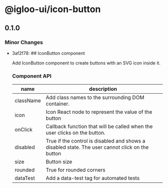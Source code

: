 # @igloo-ui/icon-button

## 0.1.0
### Minor Changes

- 3af2f78: ## IconButton component
  
  Add IconButton component to create buttons with an SVG icon inside it.
  
  ### Component API
  
  | name      | description                                                                                     |
  | --------- | ----------------------------------------------------------------------------------------------- |
  | className | Add class names to the surrounding DOM container.                                               |
  | icon      | Icon React node to represent the value of the button                                            |
  | onClick   | Callback function that will be called when the user clicks on the button.                       |
  | disabled  | True if the control is disabled and shows a disabled state. The user cannot click on the button |
  | size      | Button size                                                                                     |
  | rounded   | True for rounded corners                                                                        |
  | dataTest  | Add a data-test tag for automated tests                                                         |
